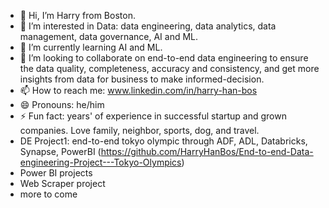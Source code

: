 - 👋 Hi, I’m Harry from Boston.
- 👀 I’m interested in Data: data engineering, data analytics, data management, data governance, AI and ML.
- 🌱 I’m currently learning AI and ML. 
- 💞️ I’m looking to collaborate on end-to-end data engineering to ensure the data quality, completeness, accuracy and consistency, and get more insights from data for business to make informed-decision.
- 📫 How to reach me: www.linkedin.com/in/harry-han-bos
- 😄 Pronouns: he/him
- ⚡ Fun fact: years' of experience in successful startup and grown companies. Love family, neighbor, sports, dog, and travel. 
- DE Project1: end-to-end tokyo olympic through ADF, ADL, Databricks, Synapse, PowerBI (https://github.com/HarryHanBos/End-to-end-Data-engineering-Project---Tokyo-Olympics)
- Power BI projects
- Web Scraper project
- more to come

<!---
HarryHanBos/HarryHanBos is a ✨ special ✨ repository because its `README.md` (this file) appears on your GitHub profile.
You can click the Preview link to take a look at your changes.
--->
